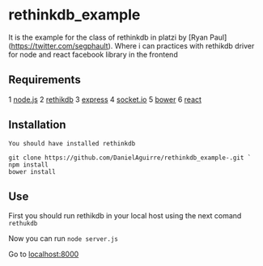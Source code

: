 # rethinkdb_example

It is the example for the class of rethinkdb in platzi by [Ryan Paul] (https://twitter.com/segphault). Where i can practices with rethikdb driver for node and react facebook library in the frontend

## Requirements
1 [node.js](https://nodejs.org/)
2 [rethikdb](http://rethinkdb.com/)
3 [express](expressjs.com)
4 [socket.io](http://socket.io/)
5 [bower](http://bower.io/)
6 [react](https://facebook.github.io/react/)


## Installation
	You should have installed rethinkdb 

```
git clone https://github.com/DanielAguirre/rethinkdb_example-.git `
npm install 
bower install 
```

## Use
First you should run rethikdb in your local host using the next comand
`rethukdb`

Now you can run 
`node server.js`

Go to [localhost:8000](https://localhost:8000/)


